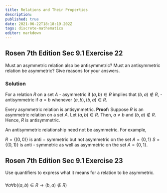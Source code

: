 ```yaml
---
title: Relations and Their Properties
description: 
published: true
date: 2021-06-22T18:18:19.202Z
tags: discrete-mathematics
editor: markdown
---
```


## Rosen 7th Edition Sec 9.1 Exercise 22
Must an asymmetric relation also be antisymmetric? Must an antisymmetric relation be asymmetric? Give reasons for your answers.

### Solution
For a relation $R$ on a set $A$ 
	- asymmetric if $(a, b) \in R$ implies that $(b, a) \notin R$, 
	- antisymmetric if $a=b$ whenever $(a, b),(b, a) \in R$.
  
Every asymmetric relation is antisymmetric. 
**Proof:** Suppose $R$ is an asymmetric relation on a set $A$. Let $(a, b) \in R$. Then, $a \neq b$ and $(b, a) \notin R$. Hence, $R$ is antisymmetric.

An antisymmetric relationship need not be asymmetric. For example, 

$R=\{(0, 0)\}$ is anti $-$ symmetric but not asymmetric on the set $A=\{0, 1\}$
$S=\{(0, 1)\}$ is anti - symmetric as well as asymmetric on the set $A=\{0,1\}$.

## Rosen 7th Edition Sec 9.1 Exercise 23
Use quantifiers to express what it means for a relation to be asymmetric.
###
$\forall a \forall b((a, b) \in R \rightarrow(b, a) \notin R)$
